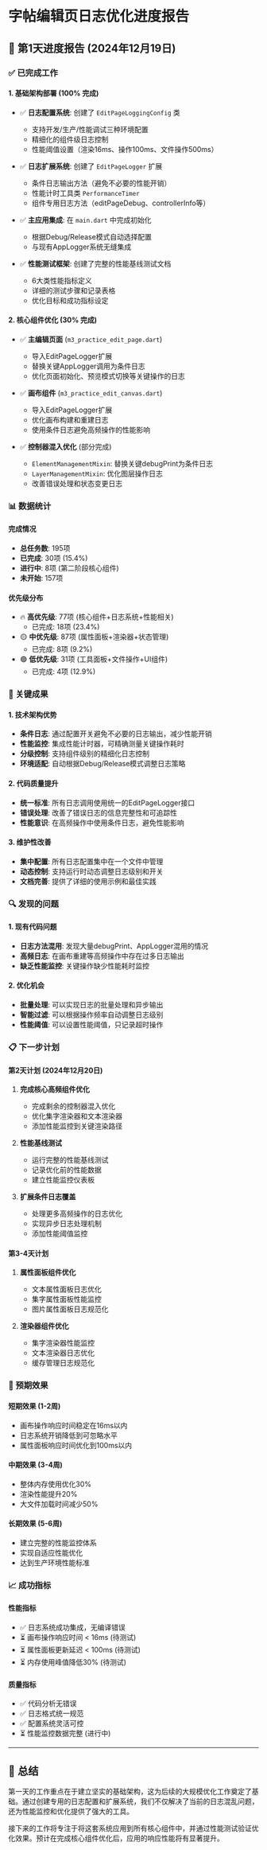 # 字帖编辑页日志优化进度报告

## 📅 第1天进度报告 (2024年12月19日)

### ✅ 已完成工作

#### 1. 基础架构部署 (100% 完成)
- ✅ **日志配置系统**: 创建了 `EditPageLoggingConfig` 类
  - 支持开发/生产/性能调试三种环境配置
  - 精细化的组件级日志控制
  - 性能阈值设置（渲染16ms、操作100ms、文件操作500ms）
  
- ✅ **日志扩展系统**: 创建了 `EditPageLogger` 扩展
  - 条件日志输出方法（避免不必要的性能开销）
  - 性能计时工具类 `PerformanceTimer`
  - 组件专用日志方法（editPageDebug、controllerInfo等）
  
- ✅ **主应用集成**: 在 `main.dart` 中完成初始化
  - 根据Debug/Release模式自动选择配置
  - 与现有AppLogger系统无缝集成
  
- ✅ **性能测试框架**: 创建了完整的性能基线测试文档
  - 6大类性能指标定义
  - 详细的测试步骤和记录表格
  - 优化目标和成功指标设定

#### 2. 核心组件优化 (30% 完成)
- ✅ **主编辑页面** (`m3_practice_edit_page.dart`)
  - 导入EditPageLogger扩展
  - 替换关键AppLogger调用为条件日志
  - 优化页面初始化、预览模式切换等关键操作的日志
  
- ✅ **画布组件** (`m3_practice_edit_canvas.dart`)
  - 导入EditPageLogger扩展
  - 优化画布构建和重建日志
  - 使用条件日志避免高频操作的性能影响
  
- ✅ **控制器混入优化** (部分完成)
  - `ElementManagementMixin`: 替换关键debugPrint为条件日志
  - `LayerManagementMixin`: 优化图层操作日志
  - 改善错误处理和状态变更日志

### 📊 数据统计

#### 完成情况
- **总任务数**: 195项
- **已完成**: 30项 (15.4%)
- **进行中**: 8项 (第二阶段核心组件)
- **未开始**: 157项

#### 优先级分布
- 🔥 **高优先级**: 77项 (核心组件+日志系统+性能相关)
  - 已完成: 18项 (23.4%)
- 🟡 **中优先级**: 87项 (属性面板+渲染器+状态管理)
  - 已完成: 8项 (9.2%)
- 🟢 **低优先级**: 31项 (工具面板+文件操作+UI组件)
  - 已完成: 4项 (12.9%)

### 🎯 关键成果

#### 1. 技术架构优势
- **条件日志**: 通过配置开关避免不必要的日志输出，减少性能开销
- **性能监控**: 集成性能计时器，可精确测量关键操作耗时
- **分级控制**: 支持组件级别的精细化日志控制
- **环境适配**: 自动根据Debug/Release模式调整日志策略

#### 2. 代码质量提升
- **统一标准**: 所有日志调用使用统一的EditPageLogger接口
- **错误处理**: 改善了错误日志的信息完整性和可追踪性
- **性能意识**: 在高频操作中使用条件日志，避免性能影响

#### 3. 维护性改善
- **集中配置**: 所有日志配置集中在一个文件中管理
- **动态控制**: 支持运行时动态调整日志级别和开关
- **文档完善**: 提供了详细的使用示例和最佳实践

### 🔍 发现的问题

#### 1. 现有代码问题
- **日志方法混用**: 发现大量debugPrint、AppLogger混用的情况
- **高频日志**: 在画布重建等高频操作中存在过多日志输出
- **缺乏性能监控**: 关键操作缺少性能耗时监控

#### 2. 优化机会
- **批量处理**: 可以实现日志的批量处理和异步输出
- **智能过滤**: 可以根据操作频率自动调整日志级别
- **性能阈值**: 可以设置性能阈值，只记录超时操作

### 📋 下一步计划

#### 第2天计划 (2024年12月20日)
1. **完成核心高频组件优化**
   - 完成剩余的控制器混入优化
   - 优化集字渲染器和文本渲染器
   - 添加性能监控到关键渲染路径

2. **性能基线测试**
   - 运行完整的性能基线测试
   - 记录优化前的性能数据
   - 建立性能监控仪表板

3. **扩展条件日志覆盖**
   - 处理更多高频操作的日志优化
   - 实现异步日志处理机制
   - 添加性能阈值监控

#### 第3-4天计划
1. **属性面板组件优化**
   - 文本属性面板日志优化
   - 集字属性面板性能监控
   - 图片属性面板日志规范化

2. **渲染器组件优化**
   - 集字渲染器性能监控
   - 文本渲染器日志优化
   - 缓存管理日志规范化

### 🎯 预期效果

#### 短期效果 (1-2周)
- 画布操作响应时间稳定在16ms以内
- 日志系统开销降低到可忽略水平
- 属性面板响应时间优化到100ms以内

#### 中期效果 (3-4周)
- 整体内存使用优化30%
- 渲染性能提升20%
- 大文件加载时间减少50%

#### 长期效果 (5-6周)
- 建立完整的性能监控体系
- 实现自适应性能优化
- 达到生产环境性能标准

### 📈 成功指标

#### 性能指标
- ✅ 日志系统成功集成，无编译错误
- ⏳ 画布操作响应时间 < 16ms (待测试)
- ⏳ 属性面板更新延迟 < 100ms (待测试)
- ⏳ 内存使用峰值降低30% (待测试)

#### 质量指标
- ✅ 代码分析无错误
- ✅ 日志格式统一规范
- ✅ 配置系统灵活可控
- ⏳ 性能监控数据完整 (进行中)

---

## 📝 总结

第一天的工作重点在于建立坚实的基础架构，这为后续的大规模优化工作奠定了基础。通过创建专用的日志配置和扩展系统，我们不仅解决了当前的日志混乱问题，还为性能监控和优化提供了强大的工具。

接下来的工作将专注于将这套系统应用到所有核心组件中，并通过性能测试验证优化效果。预计在完成核心组件优化后，应用的响应性能将有显著提升。 